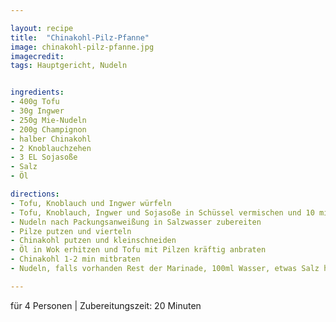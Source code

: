 ```yaml
---

layout: recipe
title:  "Chinakohl-Pilz-Pfanne"
image: chinakohl-pilz-pfanne.jpg
imagecredit: 
tags: Hauptgericht, Nudeln


ingredients:
- 400g Tofu
- 30g Ingwer
- 250g Mie-Nudeln
- 200g Champignon
- halber Chinakohl
- 2 Knoblauchzehen
- 3 EL Sojasoße
- Salz
- Öl

directions:
- Tofu, Knoblauch und Ingwer würfeln
- Tofu, Knoblauch, Ingwer und Sojasoße in Schüssel vermischen und 10 min marinieren
- Nudeln nach Packungsanweißung in Salzwasser zubereiten
- Pilze putzen und vierteln
- Chinakohl putzen und kleinschneiden
- Öl in Wok erhitzen und Tofu mit Pilzen kräftig anbraten
- Chinakohl 1-2 min mitbraten 
- Nudeln, falls vorhanden Rest der Marinade, 100ml Wasser, etwas Salz hinzufügen

---
```

für 4 Personen
 | Zubereitungszeit: 20 Minuten
